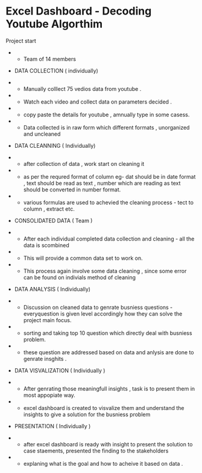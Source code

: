 # Excel Dashboard - Decoding Youtube Algorthim

Project start
- - Team of 14 members 

- DATA COLLECTION ( individually)

- - Manually colllect 75 vedios data from youtube . 
- - Watch each video and collect data on parameters decided .
- - copy paste the details for youtube , amnually type in some casess.
- - Data collected is in raw form which different formats , unorganized and uncleaned

- DATA CLEANNING ( Individually)

- - after collection of data , work start on cleaning it
- - as per the requred format of column eg- dat should be in date format , text should be read as text , number which are reading as text should be converted in number format.
- - various formulas are used to achevied the cleaning process - tect to column , extract etc.

- CONSOLIDATED DATA ( Team )

- - After each individual completed data collection and cleaning - all the data is scombined 
- - This will provide a common data set to work on.
- - This process again involve some data cleaning , since some error can be found on indivials method of cleaning

- DATA ANALYSIS ( Individually)

- - Discussion on cleaned data to genrate busniess questions - everyquestion is given level accordingly how they can solve the project main focus.
- - sorting and taking top 10 question which directly deal with busniess problem.
- - these question are addressed based on data and anlysis are done to genrate insghits .

- DATA VISVALIZATION ( Individually )

- - After genrating those meaningfull insights , task is to present them in most appopiate way.
- - excel dashboard is created to visvalize them and understand the insights to give a solution for the busniess problem

- PRESENTATION ( Individually )

- - after excel dashboard is ready with insight to present the solution to case staements, presented the finding to the stakeholders
- - explaning what is the goal and how to acheive it based on data .



